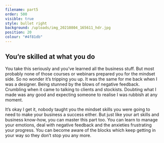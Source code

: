 ```yaml
---
filename: part5
order: 500
visible: true
style: bullet right
background: /uploads/img_20210804_165611_hdr.jpg
position: 20
colour: "#4f81db"
---
```

## You’re skilled at what you do

You take this seriously and you’ve learned all the business stuff. But most probably none of those courses or webinars prepared you for the mindset side. So no wonder it’s tripping you up. It was the same for me back when I was a designer. Being stunned by the blows of negative feedback. Crumbling when it came to talking to clients and stockists. Doubting what I made was any good and expecting someone to realise I was rubbish at any moment.

It’s okay I get it, nobody taught you the mindset skills you were going to need to make your business a success either. But just like your art skills and business know-how, you can master this part too. You can learn to manage your emotions, deal with negative feedback and the anxieties frustrating your progress. You can become aware of the blocks which keep getting in your way so they don’t stop you any more.